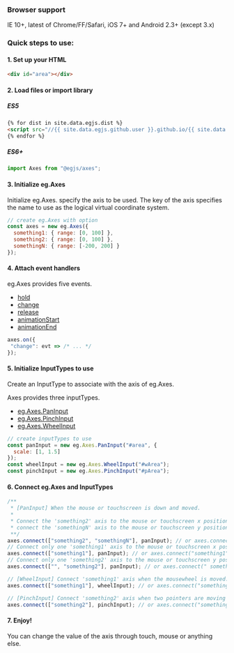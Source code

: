 ### Browser support
IE 10+, latest of Chrome/FF/Safari, iOS 7+ and Android 2.3+ (except 3.x)

### Quick steps to use:


#### 1. Set up your HTML

``` html
<div id="area"></div>
```

#### 2. Load files or import library


##### ES5
``` html
{% for dist in site.data.egjs.dist %}
<script src="//{{ site.data.egjs.github.user }}.github.io/{{ site.data.egjs.github.repo }}/{{ dist }}"></script>
{% endfor %}
```

##### ES6+
```js
import Axes from "@egjs/axes";
```

#### 3. Initialize eg.Axes

Initialize eg.Axes. specify the axis to be used.
The key of the axis specifies the name to use as the logical virtual coordinate system.

```js
// create eg.Axes with option
const axes = new eg.Axes({
  something1: { range: [0, 100] },
  something2: { range: [0, 100] },
  somethingN: { range: [-200, 200] }
});
```

#### 4. Attach event handlers
eg.Axes provides five events.

- [hold](./release/latest/doc/eg.Axes.html#event:hold)
- [change](./release/latest/doc/eg.Axes.html#event:change)
- [release](./release/latest/doc/eg.Axes.html#event:release)
- [animationStart](./release/latest/doc/eg.Axes.html#event:animationStart)
- [animationEnd](./release/latest/doc/eg.Axes.html#event:animationEnd)

```js
axes.on({
 "change": evt => /* ... */
});
```

#### 5. Initialize InputTypes to use
Create an InputType to associate with the axis of eg.Axes.

Axes provides three inputTypes.
- [eg.Axes.PanInput](./release/latest/doc/eg.Axes.PanInput.html)
- [eg.Axes.PinchInput](./release/latest/doc/eg.Axes.PinchInput.html)
- [eg.Axes.WheelInput](./release/latest/doc/eg.Axes.WheelInput.html)

```js
// create inputTypes to use
const panInput = new eg.Axes.PanInput("#area", {
  scale: [1, 1.5]
});
const wheelInput = new eg.Axes.WheelInput("#wArea");
const pinchInput = new eg.Axes.PinchInput("#pArea");
```

#### 6. Connect eg.Axes and InputTypes 

```js
/** 
 * [PanInput] When the mouse or touchscreen is down and moved.
 *
 * Connect the 'something2' axis to the mouse or touchscreen x position and
 * connect the 'somethingN' axis to the mouse or touchscreen y position.
 **/
axes.connect(["something2", "somethingN"], panInput); // or axes.connect("something2 somethingN", panInput);
// Connect only one 'something1' axis to the mouse or touchscreen x position.
axes.connect(["something1"], panInput); // or axes.connect("something1", panInput);
// Connect only one 'something2' axis to the mouse or touchscreen y position.
axes.connect(["", "something2"], panInput); // or axes.connect(" something2", panInput);

// [WheelInput] Connect 'something1' axis when the mousewheel is moved.
axes.connect(["something1"], wheelInput); // or axes.connect("something1", wheelInput);

// [PinchInput] Connect 'something2' axis when two pointers are moving toward (zoom-in) or away from each other (zoom-out).
axes.connect(["something2"], pinchInput); // or axes.connect("something2", pinchInput);
```

#### 7. Enjoy!
You can change the value of the axis through touch, mouse or anything else.
